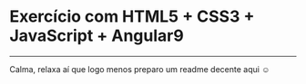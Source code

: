 # Exercício com HTML5 + CSS3 + JavaScript + Angular9

--- 

Calma, relaxa aí que logo menos preparo um readme decente aqui :relaxed:

